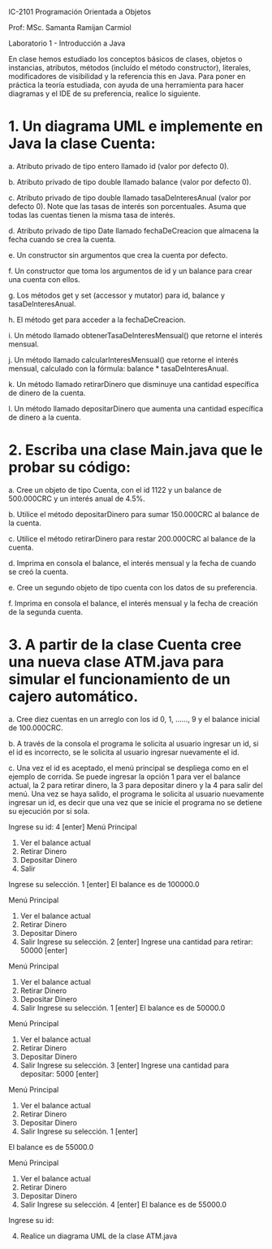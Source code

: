 IC-2101 Programación Orientada a Objetos

Prof: MSc. Samanta Ramijan Carmiol

Laboratorio 1 - Introducción a Java

En clase hemos estudiado los conceptos básicos de clases, objetos o instancias, atributos,
métodos (incluído el método constructor), literales, modificadores de visibilidad y la
referencia this en Java. Para poner en práctica la teoría estudiada, con ayuda de una
herramienta para hacer diagramas y el IDE de su preferencia, realice lo siguiente.

# 1. Un diagrama UML e implemente en Java la clase Cuenta:

a. Atributo privado de tipo entero llamado id (valor por defecto 0).

b. Atributo privado de tipo double llamado balance (valor por defecto 0).

c. Atributo privado de tipo double llamado tasaDeInteresAnual (valor por
defecto 0). Note que las tasas de interés son porcentuales. Asuma que todas
las cuentas tienen la misma tasa de interés.

d. Atributo privado de tipo Date llamado fechaDeCreacion que almacena la
fecha cuando se crea la cuenta.

e. Un constructor sin argumentos que crea la cuenta por defecto.

f. Un constructor que toma los argumentos de id y un balance para crear una
cuenta con ellos.

g. Los métodos get y set (accessor y mutator) para id, balance y
tasaDeInteresAnual.

h. El método get para acceder a la fechaDeCreacion.

i. Un método llamado obtenerTasaDeInteresMensual() que retorne el
interés mensual.

j. Un método llamado calcularInteresMensual() que retorne el interés
mensual, calculado con la fórmula:
balance * tasaDeInteresAnual.

k. Un método llamado retirarDinero que disminuye una cantidad específica
de dinero de la cuenta.

l. Un método llamado depositarDinero que aumenta una cantidad
específica de dinero a la cuenta.

# 2. Escriba una clase Main.java que le probar su código:
a. Cree un objeto de tipo Cuenta, con el id 1122 y un balance de 500.000CRC y
un interés anual de 4.5%.

b. Utilice el método depositarDinero para sumar 150.000CRC al balance de
la cuenta.

c. Utilice el método retirarDinero para restar 200.000CRC al balance de la
cuenta.

d. Imprima en consola el balance, el interés mensual y la fecha de cuando se
creó la cuenta.

e. Cree un segundo objeto de tipo cuenta con los datos de su preferencia.

f. Imprima en consola el balance, el interés mensual y la fecha de creación de la
segunda cuenta.

# 3. A partir de la clase Cuenta cree una nueva clase ATM.java para simular el funcionamiento de un cajero automático.
a. Cree diez cuentas en un arreglo con los id 0, 1, ......, 9 y el balance inicial de
100.000CRC.

b. A través de la consola el programa le solicita al usuario ingresar un id, si el id
es incorrecto, se le solicita al usuario ingresar nuevamente el id.

c. Una vez el id es aceptado, el menú principal se despliega como en el ejemplo
de corrida. Se puede ingresar la opción 1 para ver el balance actual, la 2 para
retirar dinero, la 3 para depositar dinero y la 4 para salir del menú. Una vez se
haya salido, el programa le solicita al usuario nuevamente ingresar un id, es
decir que una vez que se inicie el programa no se detiene su ejecución por si
sola.

Ingrese su id: 4 [enter]
Menú Principal
1. Ver el balance actual
2. Retirar Dinero
3. Depositar Dinero
4. Salir

Ingrese su selección. 1 [enter]
El balance es de 100000.0

Menú Principal
1. Ver el balance actual
2. Retirar Dinero
3. Depositar Dinero
4. Salir
Ingrese su selección. 2 [enter]
Ingrese una cantidad para retirar: 50000 [enter]

Menú Principal
1. Ver el balance actual
2. Retirar Dinero
3. Depositar Dinero
4. Salir
Ingrese su selección. 1 [enter]
El balance es de 50000.0

Menú Principal
1. Ver el balance actual
2. Retirar Dinero
3. Depositar Dinero
4. Salir
Ingrese su selección. 3 [enter]
Ingrese una cantidad para depositar: 5000 [enter]

Menú Principal
1. Ver el balance actual
2. Retirar Dinero
3. Depositar Dinero
4. Salir
Ingrese su selección. 1 [enter]

El balance es de 55000.0

Menú Principal
1. Ver el balance actual
2. Retirar Dinero
3. Depositar Dinero
4. Salir
Ingrese su selección. 4 [enter]
El balance es de 55000.0

Ingrese su id:

4. Realice un diagrama UML de la clase ATM.java
